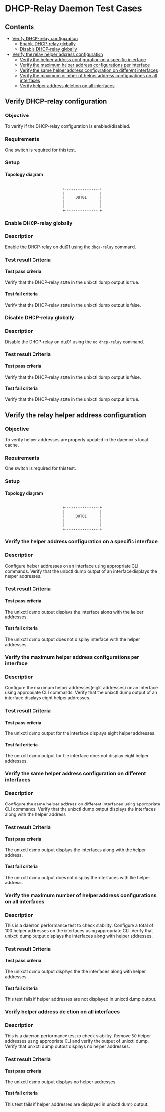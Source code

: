# DHCP-Relay Daemon Test Cases

## Contents
- [Verify DHCP-relay configuration](#verify-dhcp-relay-configuration)
    - [Enable DHCP-relay globally](#enable-dhcp-relay-globally)
    - [Disable DHCP-relay globally](#disable-dhcp-relay-globally)
- [Verify the relay helper address configuration](#verify-the-relay-helper-address-configuration)
    - [Verify the helper address configuration on a specific interface](#verify-the-helper-address-configuration-on-a-specific-interface)
    - [Verify the maximum helper address configurations per interface](#verify-the-maximum-helper-address-configurations-per-interface)
    - [Verify the same helper address configuration on different interfaces](#verify-the-same-helper-address-configuration-on-different-interfaces)
    - [Verify the maximum number of helper address configurations on all interfaces](#verify-the-maximum-number-of-helper-address-configurations-on-all-interfaces)
    - [Verify helper address deletion on all interfaces](#verify-helper-address-deletion-on-all-interfaces)

## Verify DHCP-relay configuration
### Objective
To verify if the DHCP-relay configuration is enabled/disabled.

### Requirements
One switch is required for this test.

### Setup
#### Topology diagram
```ditaa

                          +----------------+
                          |                |
                          |     DUT01      |
                          |                |
                          |                |
                          +----------------+
```

### Enable DHCP-relay globally
### Description
Enable the DHCP-relay on dut01 using the `dhcp-relay` command.
### Test result Criteria
#### Test pass criteria
Verify that the DHCP-relay state in the unixctl dump output is true.
#### Test fail criteria
Verify that the DHCP-relay state in the unixctl dump output is false.

### Disable DHCP-relay globally
### Description
Disable the DHCP-relay on dut01 using the `no dhcp-relay` command.
### Test result Criteria
#### Test pass criteria
Verify that the DHCP-relay state in the unixctl dump output is false.
#### Test fail criteria
Verify that the DHCP-relay state in the unixctl dump output is true.

## Verify the relay helper address configuration
### Objective
To verify helper addresses are properly updated in the daemon's local cache.
### Requirements
One switch is required for this test.

### Setup
#### Topology diagram
```ditaa

                          +----------------+
                          |                |
                          |     DUT01      |
                          |                |
                          |                |
                          +----------------+
```

### Verify the helper address configuration on a specific interface
### Description
Configure helper addresses on an interface using appropriate CLI commands. Verify that the unixctl dump output of an interface displays the helper addresses.
### Test result Criteria
#### Test pass criteria
The unixctl dump output displays the interface along with the helper addresses.
#### Test fail criteria
The unixctl dump output does not display interface with the helper addresses.

### Verify the maximum helper address configurations per interface
### Description
Configure the maximum helper addresses(eight addresses) on an interface using appropriate CLI commands. Verify that the unixctl dump output of an interface displays eight helper addresses.
### Test result Criteria
#### Test pass criteria
The unixctl dump output for the interface displays eight helper addresses.
#### Test fail criteria
The unixctl dump output for the interface does not display eight helper addresses.

### Verify the same helper address configuration on different interfaces
### Description
Configure the same helper address on different interfaces using appropriate CLI commands. Verify that the unixctl dump output displays the interfaces along with the helper address.
### Test result Criteria
#### Test pass criteria
The unixctl dump output displays the interfaces along with the helper address.
#### Test fail criteria
The unixctl dump output does not display the interfaces with the helper address.

### Verify the maximum number of helper address configurations on all interfaces
### Description
This is a daemon performance test to check stability. Configure a total of 100 helper addresses on the interfaces using appropriate CLI. Verify that unixctl dump output displays the interfaces along with helper addresses.
### Test result Criteria
#### Test pass criteria
The unixctl dump output displays the the interfaces along with helper addresses.
#### Test fail criteria
This test fails if helper addresses are not displayed in unixctl dump output.

### Verify helper address deletion on all interfaces
### Description
This is a daemon performance test to check stability. Remove 50 helper addresses using appropriate CLI and verify the output of unixctl dump. Verify that unixctl dump output displays no helper addresses.
### Test result Criteria
#### Test pass criteria
The unixctl dump output displays no helper addresses.
#### Test fail criteria
This test fails if helper addresses are displayed in unixctl dump output.